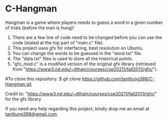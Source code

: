 # C-Hangman
Hangman is a game where players needs to guess a word in a given number of trials (before the man is hung)!

1. There are a few line of code need to be changed before you can use the code (stated at the top part of "main.c" file).
2. This project uses gfx for interfacing, best resolution on Ubuntu.
3. You can change the words to be guessed in the "word.txt" file.
4. The "data.txt" files is used to store all the historical points.
5. "gfx_mod.c" is a modified version of the original gfx library (retrieved from "https://www3.nd.edu/~dthain/courses/cse20211/fall2013/gfx/").

#To clone this repository:
$ git clone https://github.com/tanlitung388/C-Hangman.git

Credit to: "https://www3.nd.edu/~dthain/courses/cse20211/fall2013/gfx/" for the gfx library

If you need any help regarding this project, kindly drop me an email at tanlitung388@gmail.com.
